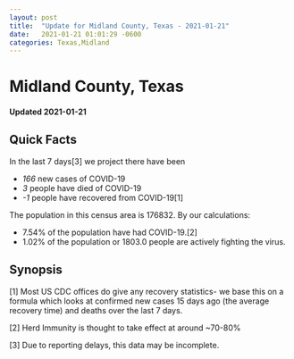 ```yaml
---
layout: post
title:  "Update for Midland County, Texas - 2021-01-21"
date:   2021-01-21 01:01:29 -0600
categories: Texas,Midland
---
```


# Midland County, Texas
#### Updated 2021-01-21

## Quick Facts

In the last 7 days[3] we project there have been
- *166* new cases of COVID-19
- *3* people have died of COVID-19
- *-1* people have recovered from COVID-19[1]

The population in this census area is 176832. By our calculations:
- 7.54% of the population have had COVID-19.[2]
- 1.02% of the population or 1803.0 people are actively fighting the virus.

## Synopsis




[1] Most US CDC offices do give any recovery statistics- we base this on a formula which looks at confirmed new cases
15 days ago (the average recovery time) and deaths over the last 7 days.

[2] Herd Immunity is thought to take effect at around ~70-80%

[3] Due to reporting delays, this data may be incomplete.
 
    